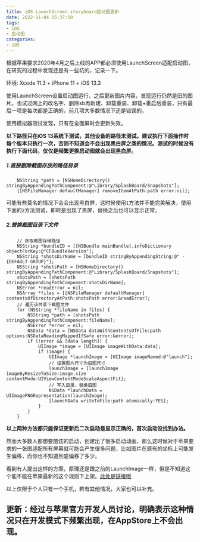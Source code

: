 ```yaml
---
title: iOS LaunchScreen.storyboard启动图更新
date: 2022-11-04 15:37:50
tags:
- iOS
- 启动图
categories:
- iOS
---
```


根据苹果要求2020年4月之后上线的APP都必须使用LaunchScreen适配启动图，在研究的过程中发现还是有一些坑的，记录一下。

环境: Xcode 11.3 + iPhone 11 + iOS 13.3

使用LaunchScreen设置启动图运行，之后更新图片内容，发现运行仍然是旧的图片。也试过网上的改名字、删除sb再新建、卸载重装、卸载+重启后重装，只有最后一项是每次都是正确的，前几项大多数情况下还是错误的。

使用模拟器测试发现，只有在全面屏时会更新失效。

**以下路径只在iOS 13系统下测试，其他设备的路径未测试。建议执行下面操作时每个版本只执行一次，否则不知道会不会出现黑白屏之类的情况。测试的时候没有执行下面代码，仅仅是频繁更换启动图就会出现黑白屏。**

##### 1.直接删除截图存放的路径目录
```
    NSString *path = [NSHomeDirectory() stringByAppendingPathComponent:@"Library/SplashBoard/Snapshots"];
    [[NSFileManager defaultManager] removeItemAtPath:path error:nil];
```
可能有些莫名的情况下会会出现黑白屏，这时候使用`1`方法并不能完美解决，使用下面的`2`方法测试，即时是出现了黑屏，替换之后也可以显示正常。
##### 2.替换截图目录下文件
```
    // 获取截图存储路径
    NSString *bundleID = [[NSBundle mainBundle].infoDictionary objectForKey:@"CFBundleVersion"];
    NSString *shotsDirName = [bundleID stringByAppendingString:@" - {DEFAULT GROUP}"];
    NSString *shotsPath = [NSHomeDirectory() stringByAppendingPathComponent:@"Library/SplashBoard/Snapshots"];
    shotsPath = [shotsPath stringByAppendingPathComponent:shotsDirName];
    NSError *readError = nil;
    NSArray *files = [[NSFileManager defaultManager] contentsOfDirectoryAtPath:shotsPath error:&readError];
    // 遍历该目录下截图文件
    for (NSString *fileName in files) {
        NSString *path = [shotsPath stringByAppendingPathComponent:fileName];
        NSError *error = nil;
        NSData *data = [NSData dataWithContentsOfFile:path options:NSDataReadingMappedIfSafe error:&error];
        if (!error && [data length]) {
            UIImage *image = [UIImage imageWithData:data];
            if (image) {
                UIImage *launchImage = [UIImage imageNamed:@"launch"];
                // 设置图片尺寸为旧图尺寸
                launchImage = [launchImage imageByResizeToSize:image.size contentMode:UIViewContentModeScaleAspectFit];
                // 写入目录，替换旧图
                NSData *launchData = UIImagePNGRepresentation(launchImage);
                [launchData writeToFile:path atomically:YES];
            }
        }
    }
```
**以上两种方法都只能保证更新后二次启动是显示正确的，首次启动没找到办法。**


然而大多数人都想要酷炫的启动，创建出了很多启动动画，那么这时候对于苹果要求的一张图适配所有屏幕就可能会产生很多问题，比如图片在原有的坐标上可能发生偏移，而你也不知道到底偏移了多少。

看到有人提出这样的方案，原理还是跟之前的LaunchImage一样，但是不知道这个能不能在苹果最新的这个规则下上架。[此处是链接哦]([https://juejin.im/post/5e1463d4f265da5d716e572d](https://juejin.im/post/5e1463d4f265da5d716e572d)
)

以上仅限于个人只有一个手机，若有其他情况，大家也可以补充。

## 更新：经过与苹果官方开发人员讨论，明确表示这种情况只在开发模式下频繁出现，在AppStore上不会出现。
